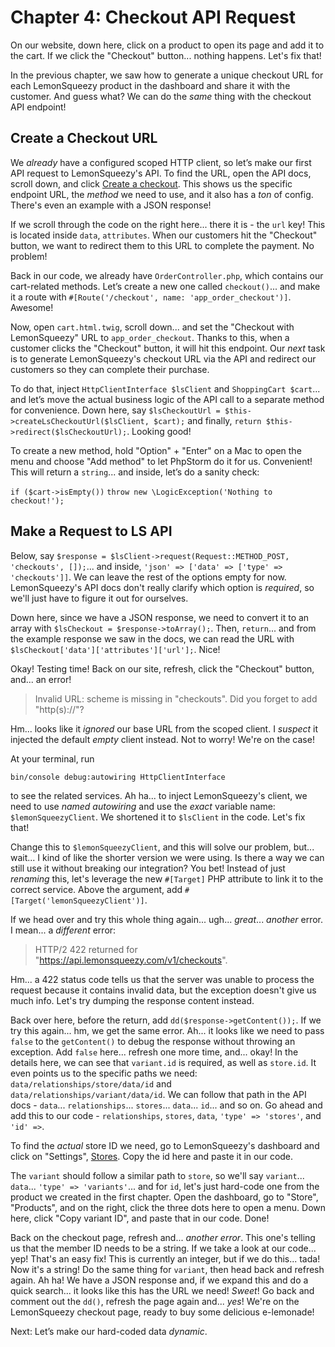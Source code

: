 # Chapter 4: Checkout API Request

On our website, down here, click on a product to open its page and add it to the cart. If we click the "Checkout" button... nothing happens. Let's fix that!

In the previous chapter, we saw how to generate a unique checkout URL for each LemonSqueezy product in the dashboard and share it with the customer. And guess what? We can do the *same* thing with the checkout API endpoint!

## Create a Checkout URL

We *already* have a configured scoped HTTP client, so let’s make our first API request to LemonSqueezy's API. To find the URL, open the API docs, scroll down, and click [Create a checkout](https://docs.lemonsqueezy.com/api/checkouts/create-checkout). This shows us the specific endpoint URL, the *method* we need to use, and it also has a *ton* of config. There's even an example with a JSON response!

If we scroll through the code on the right here... there it is - the `url` key! This is located inside `data`, `attributes`. When our customers hit the "Checkout" button, we want to redirect them to this URL to complete the payment. No problem!

Back in our code, we already have `OrderController.php`, which contains our cart-related methods. Let’s create a new one called `checkout()`...  and make it a route with `#[Route('/checkout', name: 'app_order_checkout')]`. Awesome!

Now, open `cart.html.twig`, scroll down... and set the "Checkout with LemonSqueezy" URL to `app_order_checkout`. Thanks to this, when a customer clicks the "Checkout" button, it will hit this endpoint. Our *next* task is to generate LemonSqueezy's checkout URL via the API and redirect our customers so they can complete their purchase.

To do that, inject `HttpClientInterface $lsClient` and `ShoppingCart $cart`... and let’s move the actual business logic of the API call to a separate method for convenience. Down here, say `$lsCheckoutUrl = $this->createLsCheckoutUrl($lsClient, $cart);` and finally, `return $this->redirect($lsCheckoutUrl);`. Looking good!

To create a new method, hold "Option" + "Enter" on a Mac to open the menu and choose "Add method" to let PhpStorm do it for us. Convenient! This will return a `string`... and inside, let’s do a sanity check:

`if ($cart->isEmpty())`
`throw new \LogicException('Nothing to checkout!');`

## Make a Request to LS API

Below, say `$response = $lsClient->request(Request::METHOD_POST, 'checkouts', []);`... and inside, `'json' => ['data' => ['type' => 'checkouts']]`. We can leave the rest of the options empty for now. LemonSqueezy's API docs don't really clarify which option is *required*, so we'll just have to figure it out for ourselves.

Down here, since we have a JSON response, we need to convert it to an array with `$lsCheckout = $response->toArray();`. Then, `return`... and from the example response we saw in the docs, we can read the URL with `$lsCheckout['data']['attributes']['url'];`. Nice!

Okay! Testing time! Back on our site, refresh, click the "Checkout" button, and... an error!

> Invalid URL: scheme is missing in "checkouts". Did you forget to add "http(s)://"?

Hm... looks like it *ignored* our base URL from the scoped client. I *suspect* it injected the default *empty* client instead. Not to worry! We're on the case!

At your terminal, run

```terminal
bin/console debug:autowiring HttpClientInterface
```
to see the related services. Ah ha... to inject LemonSqueezy's client, we need to use *named autowiring* and use the *exact* variable name: `$lemonSqueezyClient`. We shortened it to `$lsClient` in the code. Let's fix that!

Change this to `$lemonSqueezyClient`, and this will solve our problem, but... wait... I kind of like the shorter version we were using. Is there a way we can still use it without breaking our integration? You bet! Instead of just *renaming* this, let's leverage the new `#[Target]` PHP attribute to link it to the correct service. Above the argument, add `#[Target('lemonSqueezyClient')]`.

If we head over and try this whole thing again... ugh... *great*... *another* error. I mean... a *different* error:

> HTTP/2 422 returned for "https://api.lemonsqueezy.com/v1/checkouts".

Hm... a 422 status code tells us that the server was unable to process the request because it contains invalid data, but the exception doesn't give us much info. Let's try dumping the response content instead.

Back over here, before the return, add `dd($response->getContent());`. If we try this again... hm, we get the same error. Ah... it looks like we need to pass `false` to the `getContent()` to debug the response without throwing an exception. Add `false` here... refresh one more time, and... okay! In the details here, we can see that `variant.id` is required, as well as `store.id`. It even points us to the specific paths we need: `data/relationships/store/data/id` and `data/relationships/variant/data/id`. We can follow that path in the API docs - `data`... `relationships`... `stores`... `data`... `id`... and so on. Go ahead and add this to our code - `relationships`, `stores`, `data`, `'type' => 'stores'`, and `'id' =>`.

To find the *actual* store ID we need, go to LemonSqueezy's dashboard and click on "Settings", [Stores](https://app.lemonsqueezy.com/settings/stores). Copy the id here and paste it in our code.

The `variant` should follow a similar path to `store`, so we'll say `variant`... `data`... `'type' => 'variants'`... and for `id`, let's just hard-code one from the product we created in the first chapter. Open the dashboard, go to "Store", "Products", and on the right, click the three dots here to open a menu. Down here, click "Copy variant ID", and paste that in our code. Done!

Back on the checkout page, refresh and... *another error*. This one's telling us that the member ID needs to be a string. If we take a look at our code... yep! That's an easy fix! This is currently an integer, but if we do this... tada! Now it's a string! Do the same thing for `variant`, then head back and refresh again. Ah ha! We have a JSON response and, if we expand this and do a quick search... it looks like this has the URL we need! *Sweet*! Go back and comment out the `dd()`, refresh the page again and... *yes*! We're on the LemonSqueezy checkout page, ready to buy some delicious e-lemonade!

Next: Let’s make our hard-coded data *dynamic*.
